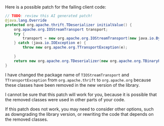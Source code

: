 Here is a possible patch for the failing client code:
```java
// TODO: review this AI generated patch!
@java.lang.Override
protected org.apache.thrift.TDeserializer initialValue() {
    org.apache.org.IOStreamTransport transport;
    try {
        transport = new org.apache.org.IOStreamTransport(new java.io.ByteArrayInputStream(new byte[0]));
    } catch (java.io.IOException e) {
        throw new org.apache.org.TTransportException(e);
   
    }
    return new org.apache.org.TDeserializer(new org.apache.org.TBinaryProtocol.Factory(), transport);
}
```
I have changed the package name of `TIOStreamTransport` and `TTransportException` from `org.apache.thrift` to `org.apache.org` because these classes have been removed in the new version of the library.

I cannot be sure that this patch will work for you, because it is possible that the removed classes were used in other parts of your code.

If this patch does not work, you may need to consider other options, such as downgrading the library version, or rewriting the code that depends on the removed classes.